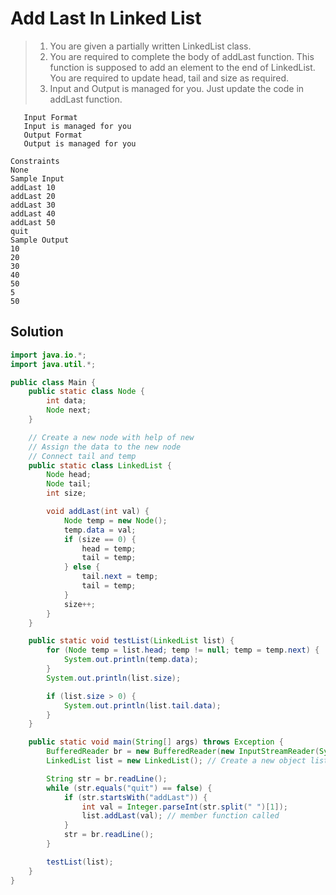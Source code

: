 # Add Last In Linked List

> 1. You are given a partially written LinkedList class.
> 2. You are required to complete the body of addLast function. This function is supposed to add an element to the end of LinkedList. You are required to update head, tail and size as required.
> 3. Input and Output is managed for you. Just update the code in addLast function.

```
   Input Format
   Input is managed for you
   Output Format
   Output is managed for you

Constraints
None
Sample Input
addLast 10
addLast 20
addLast 30
addLast 40
addLast 50
quit
Sample Output
10
20
30
40
50
5
50
```

## Solution

```java
import java.io.*;
import java.util.*;

public class Main {
    public static class Node {
        int data;
        Node next;
    }

    // Create a new node with help of new
    // Assign the data to the new node
    // Connect tail and temp
    public static class LinkedList {
        Node head;
        Node tail;
        int size;

        void addLast(int val) {
            Node temp = new Node();
            temp.data = val;
            if (size == 0) {
                head = temp;
                tail = temp;
            } else {
                tail.next = temp;
                tail = temp;
            }
            size++;
        }
    }

    public static void testList(LinkedList list) {
        for (Node temp = list.head; temp != null; temp = temp.next) {
            System.out.println(temp.data);
        }
        System.out.println(list.size);

        if (list.size > 0) {
            System.out.println(list.tail.data);
        }
    }

    public static void main(String[] args) throws Exception {
        BufferedReader br = new BufferedReader(new InputStreamReader(System.in));
        LinkedList list = new LinkedList(); // Create a new object list, got a its memory at heap

        String str = br.readLine();
        while (str.equals("quit") == false) {
            if (str.startsWith("addLast")) {
                int val = Integer.parseInt(str.split(" ")[1]);
                list.addLast(val); // member function called
            }
            str = br.readLine();
        }

        testList(list);
    }
}
```
